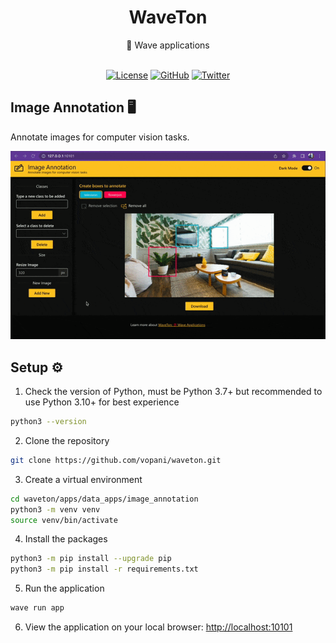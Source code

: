 <div align='center'>

<h1>WaveTon</h1>
💯 Wave applications

<br>
<br>

[![License](https://img.shields.io/badge/license-Apache%202.0-blue.svg?logo=apache)](https://github.com/vopani/waveton/blob/master/LICENSE)
[![GitHub](https://img.shields.io/github/stars/vopani/waveton?color=yellowgreen&logo=github)](https://img.shields.io/github/stars/vopani/waveton?color=yellowgreen&logo=github)
[![Twitter](https://img.shields.io/twitter/follow/vopani)](https://twitter.com/vopani)

</div>

## Image Annotation 🖥️
Annotate images for computer vision tasks.

![](demo.gif)

## Setup ⚙️
1. Check the version of Python, must be Python 3.7+ but recommended to use Python 3.10+ for best experience

```bash
python3 --version
```

2. Clone the repository

```bash
git clone https://github.com/vopani/waveton.git
```

3. Create a virtual environment

```bash
cd waveton/apps/data_apps/image_annotation
python3 -m venv venv
source venv/bin/activate
```

4. Install the packages

```bash
python3 -m pip install --upgrade pip
python3 -m pip install -r requirements.txt
```

5. Run the application

```bash
wave run app
```

6. View the application on your local browser: [http://localhost:10101](http://localhost:10101)
